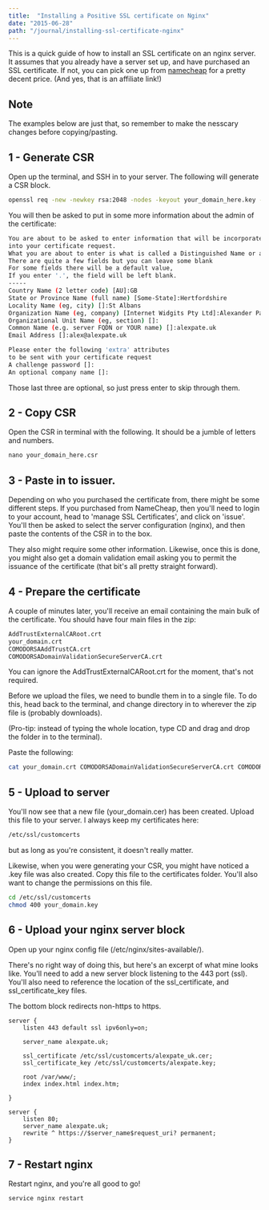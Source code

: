 ```yaml
---
title:  "Installing a Positive SSL certificate on Nginx"
date: "2015-06-28"
path: "/journal/installing-ssl-certificate-nginx"
---
```


This is a quick guide of how to install an SSL certificate on an nginx server. It assumes that you already have a server set up, and have purchased an SSL certificate. If not, you can pick one up from [namecheap](http://www.namecheap.com/?aff=88180) for a pretty decent price. (And yes, that is an affiliate link!)

## Note
The examples below are just that, so remember to make the nesscary changes before copying/pasting.

## 1 - Generate CSR
Open up the terminal, and SSH in to your server. The following will generate a CSR block.

``` bash
openssl req -new -newkey rsa:2048 -nodes -keyout your_domain_here.key -out your_domain_here.csr
```

You will then be asked to put in some more information about the admin of the certificate:

``` bash
You are about to be asked to enter information that will be incorporated
into your certificate request.
What you are about to enter is what is called a Distinguished Name or a DN.
There are quite a few fields but you can leave some blank
For some fields there will be a default value,
If you enter '.', the field will be left blank.
-----
Country Name (2 letter code) [AU]:GB
State or Province Name (full name) [Some-State]:Hertfordshire
Locality Name (eg, city) []:St Albans
Organization Name (eg, company) [Internet Widgits Pty Ltd]:Alexander Pate
Organizational Unit Name (eg, section) []:
Common Name (e.g. server FQDN or YOUR name) []:alexpate.uk
Email Address []:alex@alexpate.uk

Please enter the following 'extra' attributes
to be sent with your certificate request
A challenge password []:
An optional company name []:
```

Those last three are optional, so just press enter to skip through them.

## 2 - Copy CSR
Open the CSR in terminal with the following. It should be a jumble of letters and numbers.

``` python
nano your_domain_here.csr
```

## 3 - Paste in to issuer.
Depending on who you purchased the certificate from, there might be some different steps. If you purchased from NameCheap, then you'll need to login to your account, head to 'manage SSL Certificates', and click on 'issue'. You'll then be asked to select the server configuration (nginx), and then paste the contents of the CSR in to the box.

They also might require some other information. Likewise, once this is done, you might also get a domain validation email asking you to permit the issuance of the certificate (that bit's all pretty straight forward).

## 4 - Prepare the certificate
A couple of minutes later, you'll receive an email containing the main bulk of the certificate. You should have four main files in the zip:

``` bash
AddTrustExternalCARoot.crt
your_domain.crt
COMODORSAAddTrustCA.crt
COMODORSADomainValidationSecureServerCA.crt
```

You can ignore the AddTrustExternalCARoot.crt for the moment, that's not required.

Before we upload the files, we need to bundle them in to a single file. To do this, head back to the terminal, and change directory in to wherever the zip file is (probably downloads).

(Pro-tip: instead of typing the whole location, type CD and drag and drop the folder in to the terminal).

Paste the following:

``` bash
cat your_domain.crt COMODORSADomainValidationSecureServerCA.crt COMODORSAAddTrustCA.crt > your_domain.cer
```

## 5 - Upload to server
You'll now see that a new file (your_domain.cer) has been created. Upload this file to your server. I always keep my certificates here:

``` bash
/etc/ssl/customcerts
```

but as long as you're consistent, it doesn't really matter.

Likewise, when you were generating your CSR, you might have noticed a .key file was also created. Copy this file to the certificates folder. You'll also want to change the permissions on this file.

``` bash
cd /etc/ssl/customcerts
chmod 400 your_domain.key
```

## 6 - Upload your nginx server block
Open up your nginx config file (/etc/nginx/sites-available/).

There's no right way of doing this, but here's an excerpt of what mine looks like. You'll need to add a new server block listening to the 443 port (ssl). You'll also need to reference the location of the ssl_certificate, and ssl_certificate_key files.

The bottom block redirects non-https to https.

``` nginx
server {
    listen 443 default ssl ipv6only=on;

    server_name alexpate.uk;

    ssl_certificate /etc/ssl/customcerts/alexpate_uk.cer;
    ssl_certificate_key /etc/ssl/customcerts/alexpate.key;

    root /var/www/;
    index index.html index.htm;

}

server {
    listen 80;
    server_name alexpate.uk;
    rewrite ^ https://$server_name$request_uri? permanent;
}
```


## 7 - Restart nginx
Restart nginx, and you're all good to go!

``` bash
service nginx restart
```
